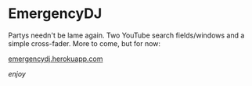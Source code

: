# EmergencyDJ

Partys needn't be lame again. 
Two YouTube search fields/windows and a simple cross-fader.
More to come, but for now:

[emergencydj.herokuapp.com](https://emergencydj.herokuapp.com)

*enjoy*
